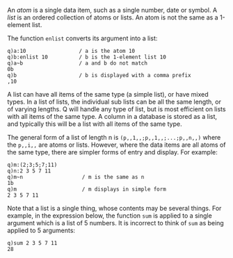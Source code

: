 An *atom* is a single data item, such as a single number, date or symbol. A *list* is an ordered collection of atoms or lists. An atom is not the same as a 1-element list.

The function `enlist` converts its argument into a list:

    q)a:10                 / a is the atom 10
    q)b:enlist 10          / b is the 1-element list 10
    q)a~b                  / a and b do not match
    0b
    q)b                    / b is displayed with a comma prefix
    ,10

A list can have all items of the same type (a simple list), or have mixed types. In a list of lists, the individual sub lists can be all the same length, or of varying lengths. Q will handle any type of list, but is most efficient on lists with all items of the same type. A column in a database is stored as a list, and typically this will be a list with all items of the same type.

The general form of a list of length n is `(p,,1,,;p,,1,,;...;p,,n,,)` where the `p,,i,,` are atoms or lists. However, where the data items are all atoms of the same type, there are simpler forms of entry and display. For example:

    q)m:(2;3;5;7;11)
    q)n:2 3 5 7 11
    q)m~n                   / m is the same as n
    1b
    q)m                     / m displays in simple form
    2 3 5 7 11

Note that a list is a single thing, whose contents may be several things. For example, in the expression below, the function `sum` is applied to a single argument which is a list of 5 numbers. It is incorrect to think of `sum` as being applied to 5 arguments:

    q)sum 2 3 5 7 11
    28
